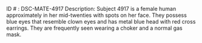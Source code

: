 ID # : DSC-MATE-4917
Description: Subject 4917 is a female human approximately in her mid-twenties with spots on her face. They possess blue eyes that resemble clown eyes and has metal blue head with red cross earrings. They are frequently seen wearing a choker and a normal gas mask.